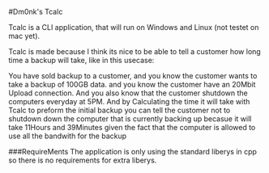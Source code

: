 #Dm0nk's Tcalc 

Tcalc is a CLI application, that will run on Windows and Linux (not testet on mac yet).

Tcalc is made because I think its nice to be able to tell a customer how long time a backup will take, like in this usecase:

You have sold backup to a customer, and you know the customer wants to take a backup of 100GB data. and you know the customer have an 20Mbit Upload connection. And you also know that the customer shutdown the computers everyday at 5PM. And by Calculating the time it will take with Tcalc to preform the initial backup you can tell the customer not to shutdown down the computer that is currently backing up becasue it will take 11Hours and 39Minutes given the fact that the computer is allowed to use all the bandwith for the backup

###RequireMents
The application is only using the standard liberys in cpp so there is no requirements for extra liberys.


